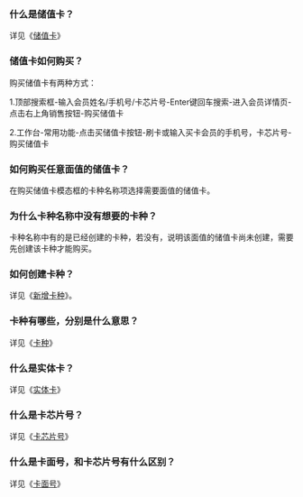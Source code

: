 ### 什么是储值卡？

详见《[储值卡](https://alanfit.github.io/AlanHelpDoc/阿懒工作室版本/基本概念/储值卡)》

### 储值卡如何购买？

购买储值卡有两种方式：

1.顶部搜索框-输入会员姓名/手机号/卡芯片号-Enter键回车搜索-进入会员详情页-点击右上角销售按钮-购买储值卡

2.工作台-常用功能-点击买储值卡按钮-刷卡或输入买卡会员的手机号，卡芯片号-购买储值卡

### 如何购买任意面值的储值卡？

在购买储值卡模态框的卡种名称项选择需要面值的储值卡。

### 为什么卡种名称中没有想要的卡种？

卡种名称中有的是已经创建的卡种，若没有，说明该面值的储值卡尚未创建，需要先创建该卡种才能购买。

### 如何创建卡种？

详见《[新增卡种]()》。

### 卡种有哪些，分别是什么意思？

详见《[卡种]()》

### 什么是实体卡？

详见《[实体卡]()》

### 什么是卡芯片号？

详见《[卡芯片号]()》

### 什么是卡面号，和卡芯片号有什么区别？

详见《[卡面号]()》

